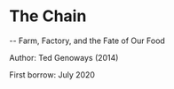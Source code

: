 # The Chain

-- Farm, Factory, and the Fate of Our Food

Author: Ted Genoways (2014)

First borrow: July 2020